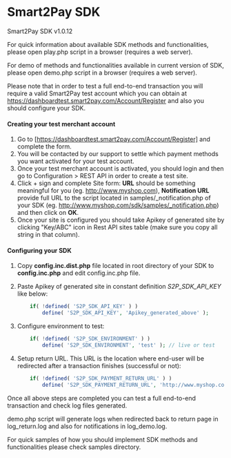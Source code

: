 # Smart2Pay SDK

Smart2Pay SDK v1.0.12

For quick information about available SDK methods and functionalities, please open play.php script in a browser (requires a web server).

For demo of methods and functionalities available in current version of SDK, please open demo.php script in a browser (requires a web server).

Please note that in order to test a full end-to-end transaction you will require a valid Smart2Pay test account which you can obtain at https://dashboardtest.smart2pay.com/Account/Register and also you should configure your SDK.

#### Creating your test merchant account
1. Go to [https://dashboardtest.smart2pay.com/Account/Register] and complete the form.
2. You will be contacted by our support to settle which payment methods you want activated for your test account.
3. Once your test merchant account is activated, you should login and then go to Configuration > REST API in order to create a test site.
4. Click + sign and complete Site form: **URL** should be something meaningful for you (eg. http://www.myshop.com), **Notification URL** provide full URL to the script located in samples/_notification.php of your SDK (eg. http://www.myshop.com/sdk/samples/_notification.php) and then click on **OK**.
5. Once your site is configured you should take Apikey of generated site by clicking "Key/ABC" icon in Rest API sites table (make sure you copy all string in that column).


#### Configuring your SDK
1. Copy **config.inc.dist.php** file located in root directory of your SDK to **config.inc.php** and edit config.inc.php file.
2. Paste Apikey of generated site in constant definition *S2P_SDK_API_KEY* like below:

    ```php
        if( !defined( 'S2P_SDK_API_KEY' ) )
            define( 'S2P_SDK_API_KEY', 'Apikey_generated_above' );
    ```
3. Configure environment to test:
 
    ```php
        if( !defined( 'S2P_SDK_ENVIRONMENT' ) )
            define( 'S2P_SDK_ENVIRONMENT', 'test' ); // live or test
    ```
4. Setup return URL. This URL is the location where end-user will be redirected after a transaction finishes (successful or not):
 
    ```php
        if( !defined( 'S2P_SDK_PAYMENT_RETURN_URL' ) )
            define( 'S2P_SDK_PAYMENT_RETURN_URL', 'http://www.myshop.com/sdk/samples/_return.php' );
    ```


Once all above steps are completed you can test a full end-to-end transaction and check log files generated.

demo.php script will generate logs when redirected back to return page in log_return.log and also for notifications in log_demo.log.

For quick samples of how you should implement SDK methods and functionalities please check samples directory.
